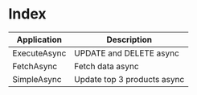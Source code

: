 # Index

| Application       | Description
| ------------------|-------------------------------|
| ExecuteAsync      | UPDATE and DELETE async       | 
| FetchAsync        | Fetch data async              |
| SimpleAsync       | Update top 3 products async   |